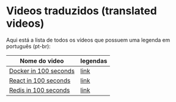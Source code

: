 # Videos traduzidos (translated videos)

Aqui está a lista de todos os vídeos que possuem uma legenda em português (pt-br):

Nome do video                                                    | legendas
-----------------------------------------------------------------|------------------------------------------------------
[Docker in 100 seconds](https://youtube.com/watch?v=Gjnup-PuquQ) | [link](pt-br/docker-in-100-seconds.srt)
[React in 100 seconds](https://youtube.com/watch?v=Tn6-PIqc4UM)  | [link](pt-br/react-in-100-seconds.srt)
[Redis in 100 seconds](https://youtube.com/watch?v=G1rOthIU-uo)  | [link](pt-br/redis-in-100-seconds.srt)